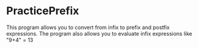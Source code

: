 # PracticePrefix
This program allows you to convert from infix to prefix and postfix expressions. The program also allows you to evaluate infix expressions like "9+4" = 13
